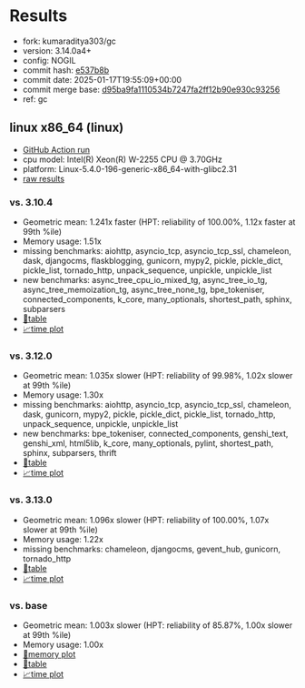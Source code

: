 # Results

- fork: kumaraditya303/gc
- version: 3.14.0a4+
- config: NOGIL
- commit hash: [e537b8b](https://github.com/kumaraditya303/cpython/commit/e537b8b)
- commit date: 2025-01-17T19:55:09+00:00
- commit merge base: [d95ba9fa1110534b7247fa2ff12b90e930c93256](https://github.com/python/cpython/commit/d95ba9fa1110534b7247fa2ff12b90e930c93256)
- ref: gc

## linux x86_64 (linux)

- [GitHub Action run](https://github.com/faster-cpython/benchmarking/actions/runs/12836103861)
- cpu model: Intel(R) Xeon(R) W-2255 CPU @ 3.70GHz
- platform: Linux-5.4.0-196-generic-x86_64-with-glibc2.31
- [raw results](bm-20250117-linux-x86_64-kumaraditya303-gc-3.14.0a4%2B-e537b8b.json)

### vs. 3.10.4

- Geometric mean: 1.241x faster (HPT: reliability of 100.00%, 1.12x faster at 99th %ile)
- Memory usage: 1.51x
- missing benchmarks: aiohttp, asyncio_tcp, asyncio_tcp_ssl, chameleon, dask, djangocms, flaskblogging, gunicorn, mypy2, pickle, pickle_dict, pickle_list, tornado_http, unpack_sequence, unpickle, unpickle_list
- new benchmarks: async_tree_cpu_io_mixed_tg, async_tree_io_tg, async_tree_memoization_tg, async_tree_none_tg, bpe_tokeniser, connected_components, k_core, many_optionals, shortest_path, sphinx, subparsers
- [📄table](bm-20250117-linux-x86_64-kumaraditya303-gc-3.14.0a4%2B-e537b8b-vs-3.10.4.md)
- [📈time plot](bm-20250117-linux-x86_64-kumaraditya303-gc-3.14.0a4%2B-e537b8b-vs-3.10.4.svg)

### vs. 3.12.0

- Geometric mean: 1.035x slower (HPT: reliability of 99.98%, 1.02x slower at 99th %ile)
- Memory usage: 1.30x
- missing benchmarks: aiohttp, asyncio_tcp, asyncio_tcp_ssl, chameleon, dask, gunicorn, mypy2, pickle, pickle_dict, pickle_list, tornado_http, unpack_sequence, unpickle, unpickle_list
- new benchmarks: bpe_tokeniser, connected_components, genshi_text, genshi_xml, html5lib, k_core, many_optionals, pylint, shortest_path, sphinx, subparsers, thrift
- [📄table](bm-20250117-linux-x86_64-kumaraditya303-gc-3.14.0a4%2B-e537b8b-vs-3.12.0.md)
- [📈time plot](bm-20250117-linux-x86_64-kumaraditya303-gc-3.14.0a4%2B-e537b8b-vs-3.12.0.svg)

### vs. 3.13.0

- Geometric mean: 1.096x slower (HPT: reliability of 100.00%, 1.07x slower at 99th %ile)
- Memory usage: 1.22x
- missing benchmarks: chameleon, djangocms, gevent_hub, gunicorn, tornado_http
- [📄table](bm-20250117-linux-x86_64-kumaraditya303-gc-3.14.0a4%2B-e537b8b-vs-3.13.0.md)
- [📈time plot](bm-20250117-linux-x86_64-kumaraditya303-gc-3.14.0a4%2B-e537b8b-vs-3.13.0.svg)

### vs. base

- Geometric mean: 1.003x slower (HPT: reliability of 85.87%, 1.00x slower at 99th %ile)
- Memory usage: 1.00x
- [🧠memory plot](bm-20250117-linux-x86_64-kumaraditya303-gc-3.14.0a4%2B-e537b8b-vs-base-mem.svg)
- [📄table](bm-20250117-linux-x86_64-kumaraditya303-gc-3.14.0a4%2B-e537b8b-vs-base.md)
- [📈time plot](bm-20250117-linux-x86_64-kumaraditya303-gc-3.14.0a4%2B-e537b8b-vs-base.svg)

